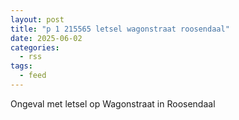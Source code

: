 ```yaml
---
layout: post
title: "p 1 215565 letsel wagonstraat roosendaal"
date: 2025-06-02
categories: 
  - rss
tags: 
  - feed
---
```


Ongeval met letsel op Wagonstraat in Roosendaal
